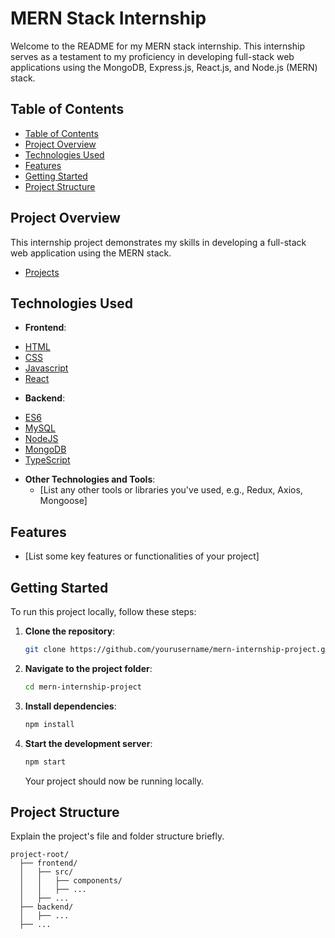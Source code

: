
# MERN Stack Internship

Welcome to the README for my MERN stack internship. This internship serves as a testament to my proficiency in developing full-stack web applications using the MongoDB, Express.js, React.js, and Node.js (MERN) stack.

## Table of Contents


  - [Table of Contents](#table-of-contents)
  - [Project Overview](#project-overview)
  - [Technologies Used](#technologies-used)
  - [Features](#features)
  - [Getting Started](#getting-started)
  - [Project Structure](#project-structure)
 
## Project Overview

This internship project demonstrates my skills in developing a full-stack web application using the MERN stack.
* [Projects](./Projects/)

## Technologies Used

- **Frontend**:
 * [HTML](./HTML/)
* [CSS](./CSS/)
* [Javascript](./Javascript/)
* [React](./React/)

- **Backend**:
 
 * [ES6](./ES6/)
* [MySQL](./MySQL/)
* [NodeJS](./NodeJS/)
* [MongoDB](./MongoDB/)
* [TypeScript](./TypeScript/)

- **Other Technologies and Tools**:
  - [List any other tools or libraries you've used, e.g., Redux, Axios, Mongoose]

## Features

- [List some key features or functionalities of your project]

## Getting Started

To run this project locally, follow these steps:

1. **Clone the repository**:

   ```bash
   git clone https://github.com/yourusername/mern-internship-project.git
   ```

2. **Navigate to the project folder**:

   ```bash
   cd mern-internship-project
   ```

3. **Install dependencies**:

   ```bash
   npm install
   ```

4. **Start the development server**:

   ```bash
   npm start
   ```

   Your project should now be running locally.

## Project Structure

Explain the project's file and folder structure briefly.

```
project-root/
  ├── frontend/
  │   ├── src/
  │   │   ├── components/
  │   │   ├── ...
  │   ├── ...
  ├── backend/
  │   ├── ...
  ├── ...
```
